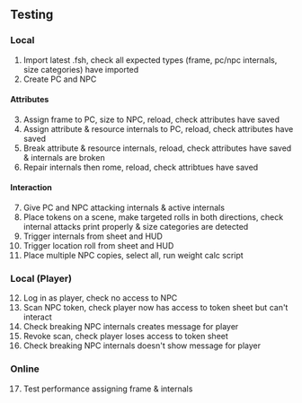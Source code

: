 ## Testing

### Local

1. Import latest .fsh, check all expected types (frame, pc/npc internals, size categories) have imported
2. Create PC and NPC

#### Attributes

3. Assign frame to PC, size to NPC, reload, check attributes have saved
4. Assign attribute & resource internals to PC, reload, check attributes have saved
5. Break attribute & resource internals, reload, check attributes have saved & internals are broken
6. Repair internals then rome, reload, check attribtues have saved

#### Interaction

7. Give PC and NPC attacking internals & active internals
8. Place tokens on a scene, make targeted rolls in both directions, check internal attacks print properly & size categories are detected
9. Trigger internals from sheet and HUD
10. Trigger location roll from sheet and HUD
11. Place multiple NPC copies, select all, run weight calc script

### Local (Player)

12. Log in as player, check no access to NPC
13. Scan NPC token, check player now has access to token sheet but can't interact
14. Check breaking NPC internals creates message for player
15. Revoke scan, check player loses access to token sheet
16. Check breaking NPC internals doesn't show message for player

### Online

17. Test performance assigning frame & internals
